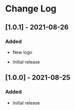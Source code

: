 # Change Log

## [1.0.1] - 2021-08-26

### Added

- New logo

- Initial release

## [1.0.0] - 2021-08-25

### Added

- Initial release
